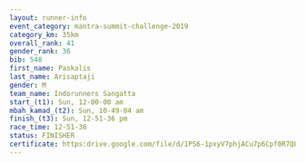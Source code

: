 ```yaml
---
layout: runner-info 
event_category: mantra-summit-challenge-2019 
category_km: 35km 
overall_rank: 41
gender_rank: 36
bib: 548
first_name: Paskalis
last_name: Arisaptaji
gender: M
team_name: Indorunners Sangatta
start_(t1): Sun, 12-00-00 am
mbah_kamad_(t2): Sun, 10-49-04 am
finish_(t3): Sun, 12-51-36 pm
race_time: 12-51-36
status: FINISHER
certificate: https:drive.google.com/file/d/1PS6-1pxyV7phjACu7p6Cpf0R7QL0MFB0/view?usp=sharing
---
```

